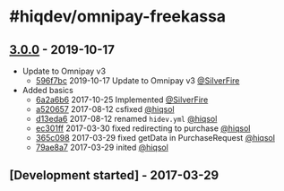 # #hiqdev/omnipay-freekassa

## [3.0.0] - 2019-10-17

- Update to Omnipay v3
    - [596f7bc] 2019-10-17 Update to Omnipay v3 [@SilverFire]
- Added basics
    - [6a2a6b6] 2017-10-25 Implemented [@SilverFire]
    - [a520657] 2017-08-12 csfixed [@hiqsol]
    - [d13eda6] 2017-08-12 renamed `hidev.yml` [@hiqsol]
    - [ec301ff] 2017-03-30 fixed redirecting to purchase [@hiqsol]
    - [365c098] 2017-03-29 fixed getData in PurchaseRequest [@hiqsol]
    - [79ae8a7] 2017-03-29 inited [@hiqsol]

## [Development started] - 2017-03-29

[@hiqsol]: https://github.com/hiqsol
[sol@hiqdev.com]: https://github.com/hiqsol
[@SilverFire]: https://github.com/SilverFire
[d.naumenko.a@gmail.com]: https://github.com/SilverFire
[@tafid]: https://github.com/tafid
[andreyklochok@gmail.com]: https://github.com/tafid
[@BladeRoot]: https://github.com/BladeRoot
[bladeroot@gmail.com]: https://github.com/BladeRoot
[79ae8a7]: https://github.com/hiqdev/omnipay-freekassa/commit/79ae8a7
[Under development]: https://github.com/hiqdev/omnipay-freekassa/releases
[596f7bc]: https://github.com/hiqdev/omnipay-freekassa/commit/596f7bc
[6a2a6b6]: https://github.com/hiqdev/omnipay-freekassa/commit/6a2a6b6
[a520657]: https://github.com/hiqdev/omnipay-freekassa/commit/a520657
[d13eda6]: https://github.com/hiqdev/omnipay-freekassa/commit/d13eda6
[ec301ff]: https://github.com/hiqdev/omnipay-freekassa/commit/ec301ff
[365c098]: https://github.com/hiqdev/omnipay-freekassa/commit/365c098
[3.0.0]: https://github.com/hiqdev/omnipay-freekassa/releases/tag/3.0.0
